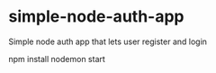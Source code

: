 # simple-node-auth-app
Simple node auth app that lets user register and login

npm install
nodemon start
